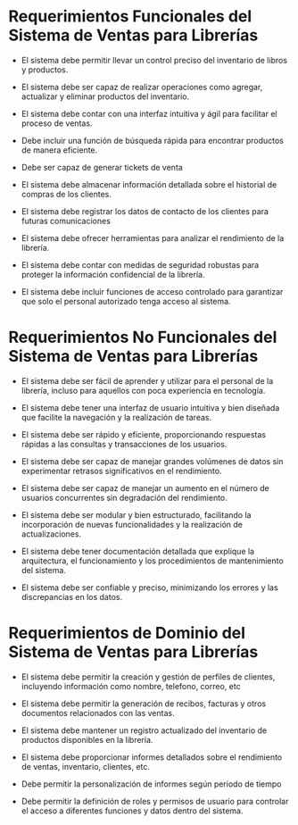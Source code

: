 ﻿
# Requerimientos Funcionales del Sistema de Ventas para Librerías

  
  

- El sistema debe permitir llevar un control preciso del inventario de libros y productos.

- El sistema debe ser capaz de realizar operaciones como agregar, actualizar y eliminar productos del inventario.

- El sistema debe contar con una interfaz intuitiva y ágil para facilitar el proceso de ventas.

- Debe incluir una función de búsqueda rápida para encontrar productos de manera eficiente.

- Debe ser capaz de generar tickets de venta

- El sistema debe almacenar información detallada sobre el historial de compras de los clientes.

- El sistema debe registrar los datos de contacto de los clientes para futuras comunicaciones

- El sistema debe ofrecer herramientas para analizar el rendimiento de la librería.

- El sistema debe contar con medidas de seguridad robustas para proteger la información confidencial de la librería.

- El sistema debe incluir funciones de acceso controlado para garantizar que solo el personal autorizado tenga acceso al sistema.

  
  

# Requerimientos No Funcionales del Sistema de Ventas para Librerías

  
  

- El sistema debe ser fácil de aprender y utilizar para el personal de la librería, incluso para aquellos con poca experiencia en tecnología.

- El sistema debe tener una interfaz de usuario intuitiva y bien diseñada que facilite la navegación y la realización de tareas.

- El sistema debe ser rápido y eficiente, proporcionando respuestas rápidas a las consultas y transacciones de los usuarios.

- El sistema debe ser capaz de manejar grandes volúmenes de datos sin experimentar retrasos significativos en el rendimiento.

- El sistema debe ser capaz de manejar un aumento en el número de usuarios concurrentes sin degradación del rendimiento.

- El sistema debe ser modular y bien estructurado, facilitando la incorporación de nuevas funcionalidades y la realización de actualizaciones.

- El sistema debe tener documentación detallada que explique la arquitectura, el funcionamiento y los procedimientos de mantenimiento del sistema.

- El sistema debe ser confiable y preciso, minimizando los errores y las discrepancias en los datos.

  
  

# Requerimientos de Dominio del Sistema de Ventas para Librerías

  
  

- El sistema debe permitir la creación y gestión de perfiles de clientes, incluyendo información como nombre, telefono, correo, etc

- El sistema debe permitir la generación de recibos, facturas y otros documentos relacionados con las ventas.

- El sistema debe mantener un registro actualizado del inventario de productos disponibles en la librería.

- El sistema debe proporcionar informes detallados sobre el rendimiento de ventas, inventario, clientes, etc.

- Debe permitir la personalización de informes según periodo de tiempo

- Debe permitir la definición de roles y permisos de usuario para controlar el acceso a diferentes funciones y datos dentro del sistema.
